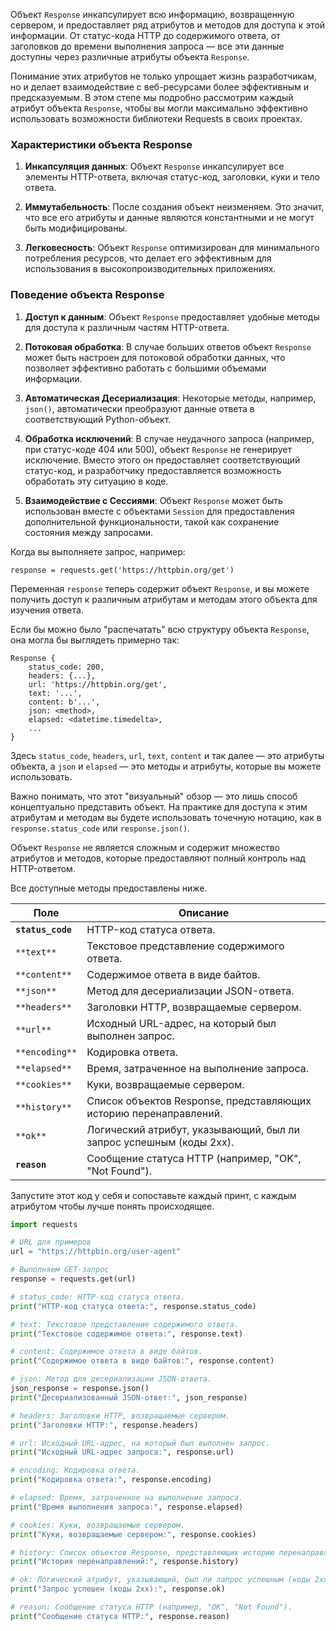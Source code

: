 Объект `Response` инкапсулирует всю информацию, возвращенную сервером, и предоставляет ряд атрибутов и методов для доступа к этой информации. От статус-кода HTTP до содержимого ответа, от заголовков до времени выполнения запроса — все эти данные доступны через различные атрибуты объекта `Response`.

Понимание этих атрибутов не только упрощает жизнь разработчикам, но и делает взаимодействие с веб-ресурсами более эффективным и предсказуемым. В этом степе мы подробно рассмотрим каждый атрибут объекта `Response`, чтобы вы могли максимально эффективно использовать возможности библиотеки Requests в своих проектах.

### Характеристики объекта Response

1. **Инкапсуляция данных**: Объект `Response` инкапсулирует все элементы HTTP-ответа, включая статус-код, заголовки, куки и тело ответа.
    
2. **Иммутабельность**: После создания объект неизменяем. Это значит, что все его атрибуты и данные являются константными и не могут быть модифицированы.
    
3. **Легковесность**: Объект `Response` оптимизирован для минимального потребления ресурсов, что делает его эффективным для использования в высокопроизводительных приложениях.
    

### Поведение объекта Response

1. **Доступ к данным**: Объект `Response` предоставляет удобные методы для доступа к различным частям HTTP-ответа.
    
2. **Потоковая обработка**: В случае больших ответов объект `Response` может быть настроен для потоковой обработки данных, что позволяет эффективно работать с большими объемами информации.
    
3. **Автоматическая Десериализация**: Некоторые методы, например, `json()`, автоматически преобразуют данные ответа в соответствующий Python-объект.
    
4. **Обработка исключений**: В случае неудачного запроса (например, при статус-коде 404 или 500), объект `Response` не генерирует исключение. Вместо этого он предоставляет соответствующий статус-код, и разработчику предоставляется возможность обработать эту ситуацию в коде.
    
5. **Взаимодействие с Сессиями**: Объект `Response` может быть использован вместе с объектами `Session` для предоставления дополнительной функциональности, такой как сохранение состояния между запросами.
    

Когда вы выполняете запрос, например:

```
response = requests.get('https://httpbin.org/get')
```

Переменная `response` теперь содержит объект `Response`, и вы можете получить доступ к различным атрибутам и методам этого объекта для изучения ответа. 

Если бы можно было "распечатать" всю структуру объекта `Response`, она могла бы выглядеть примерно так:

```
Response {
    status_code: 200,
    headers: {...},
    url: 'https://httpbin.org/get',
    text: '...',
    content: b'...',
    json: <method>,
    elapsed: <datetime.timedelta>,
    ...
}
```

Здесь `status_code`, `headers`, `url`, `text`, `content` и так далее — это атрибуты объекта, а `json` и `elapsed` — это методы и атрибуты, которые вы можете использовать.

Важно понимать, что этот "визуальный" обзор — это лишь способ концептуально представить объект. На практике для доступа к этим атрибутам и методам вы будете использовать точечную нотацию, как в `response.status_code` или `response.json()`.

Объект `Response` не является сложным и содержит множество атрибутов и методов, которые предоставляют полный контроль над HTTP-ответом.

Все доступные методы предоставлены ниже.

|Поле|Описание|
|---|---|
|**`status_code`**|HTTP-код статуса ответа.|
|`**text**`|Текстовое представление содержимого ответа.|
|`**content**`|Содержимое ответа в виде байтов.|
|`**json**`|Метод для десериализации JSON-ответа.|
|`**headers**`|Заголовки HTTP, возвращаемые сервером.|
|`**url**`|Исходный URL-адрес, на который был выполнен запрос.|
|`**encoding**`|Кодировка ответа.|
|`**elapsed**`|Время, затраченное на выполнение запроса.|
|`**cookies**`|Куки, возвращаемые сервером.|
|`**history**`|Список объектов Response, представляющих историю перенаправлений.|
|`**ok**`|Логический атрибут, указывающий, был ли запрос успешным (коды 2xx).|
|**`reason`**|Сообщение статуса HTTP (например, "OK", "Not Found").|

Запустите этот код у себя и сопоставьте каждый принт, с каждым атрибутом чтобы лучше понять происходящее.

```python
import requests

# URL для примеров
url = "https://httpbin.org/user-agent"

# Выполняем GET-запрос
response = requests.get(url)

# status_code: HTTP-код статуса ответа.
print("HTTP-код статуса ответа:", response.status_code)

# text: Текстовое представление содержимого ответа.
print("Текстовое содержимое ответа:", response.text)

# content: Содержимое ответа в виде байтов.
print("Содержимое ответа в виде байтов:", response.content)

# json: Метод для десериализации JSON-ответа.
json_response = response.json()
print("Десериализованный JSON-ответ:", json_response)

# headers: Заголовки HTTP, возвращаемые сервером.
print("Заголовки HTTP:", response.headers)

# url: Исходный URL-адрес, на который был выполнен запрос.
print("Исходный URL-адрес запроса:", response.url)

# encoding: Кодировка ответа.
print("Кодировка ответа:", response.encoding)

# elapsed: Время, затраченное на выполнение запроса.
print("Время выполнения запроса:", response.elapsed)

# cookies: Куки, возвращаемые сервером.
print("Куки, возвращаемые сервером:", response.cookies)

# history: Список объектов Response, представляющих историю перенаправлений.
print("История перенаправлений:", response.history)

# ok: Логический атрибут, указывающий, был ли запрос успешным (коды 2xx).
print("Запрос успешен (коды 2xx):", response.ok)

# reason: Сообщение статуса HTTP (например, "OK", "Not Found").
print("Сообщение статуса HTTP:", response.reason)
```